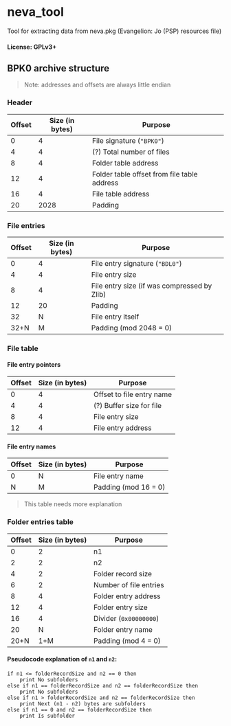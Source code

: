 # neva_tool
Tool for extracting data from neva.pkg (Evangelion: Jo (PSP) resources file)
#### License: GPLv3+
## BPK0 archive structure
> Note: addresses and offsets are always little endian
### Header
|Offset|Size (in bytes)|Purpose                                    |
|------|---------------|-------------------------------------------|
|0     |4              |File signature (`"BPK0"`)                  |
|4     |4              |(?) Total number of files                  |
|8     |4              |Folder table address                       |
|12    |4              |Folder table offset from file table address|
|16    |4              |File table address                         |
|20    |2028           |Padding                                    |

### File entries
|Offset|Size (in bytes)|Purpose                                    |
|------|---------------|-------------------------------------------|
|0     |4              |File entry signature (`"BDL0"`)            |
|4     |4              |File entry size                            |
|8     |4              |File entry size (if was compressed by Zlib)|
|12    |20             |Padding                                    |
|32    |N              |File entry itself                          |
|32+N  |M              |Padding (mod 2048 = 0)                     |

### File table
#### File entry pointers
|Offset|Size (in bytes)|Purpose                  |
|------|---------------|-------------------------|
|0     |4              |Offset to file entry name|
|4     |4              |(?) Buffer size for file |
|8     |4              |File entry size          |
|12    |4              |File entry address       |
#### File entry names
|Offset|Size (in bytes)|Purpose             |
|------|---------------|--------------------|
|0     |N              |File entry name     |
|N     |M              |Padding (mod 16 = 0)|

> This table needs more explanation
### Folder entries table
|Offset|Size (in bytes)|Purpose               |
|------|---------------|----------------------|
|0     |2              |n1|
|2     |2              |n2|
|4     |2              |Folder record size    |
|6     |2              |Number of file entries|
|8     |4              |Folder entry address  |
|12    |4              |Folder entry size     |
|16    |4              |Divider (`0x00000000`)|
|20    |N              |Folder entry name     |
|20+N  |1+M            |Padding (mod 4 = 0)   |

#### Pseudocode explanation of `n1` and `n2`:
```
if n1 <= folderRecordSize and n2 == 0 then
    print No subfolders
else if n1 == folderRecordSize and n2 == folderRecordSize then
    print No subfolders
else if n1 > folderRecordSize and n2 == folderRecordSize then
    print Next (n1 - n2) bytes are subfolders
else if n1 == 0 and n2 == folderRecordSize then
    print Is subfolder
```
